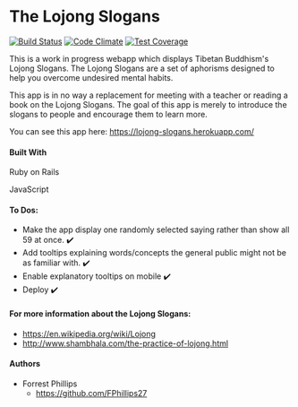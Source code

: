# The Lojong Slogans 
[![Build Status](https://travis-ci.org/FPhillips27/Lojong.svg?branch=master)](https://travis-ci.org/FPhillips27/Lojong)
[![Code Climate](https://codeclimate.com/github/FPhillips27/Lojong/badges/gpa.svg)](https://codeclimate.com/github/FPhillips27/Lojong)
[![Test Coverage](https://codeclimate.com/github/FPhillips27/Lojong/badges/coverage.svg)](https://codeclimate.com/github/FPhillips27/Lojong/coverage)

This is a work in progress webapp which displays Tibetan Buddhism's Lojong Slogans.
The Lojong Slogans are a set of aphorisms designed to help you overcome undesired mental habits.

This app is in no way a replacement for meeting with a teacher or reading a book on the Lojong Slogans. 
The goal of this app is merely to introduce the slogans to people and encourage them to learn more. 

You can see this app here: https://lojong-slogans.herokuapp.com/

#### Built With
Ruby on Rails

JavaScript

#### To Dos:
* Make the app display one randomly selected saying rather than show all 59 at once. :heavy_check_mark:
* Add tooltips explaining words/concepts the general public might not be as familiar with. :heavy_check_mark:
* Enable explanatory tooltips on mobile :heavy_check_mark:
* Deploy :heavy_check_mark:

#### For more information about the Lojong Slogans:
* https://en.wikipedia.org/wiki/Lojong
* http://www.shambhala.com/the-practice-of-lojong.html

#### Authors
* Forrest Phillips
  * https://github.com/FPhillips27